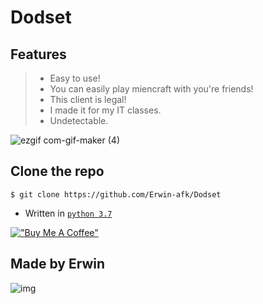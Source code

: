 # Dodset

## Features
> - Easy to use!
> - You can easily play miencraft with you're friends!
> - This client is legal!
> - I made it for my IT classes.
> - Undetectable.  

![ezgif com-gif-maker (4)](https://user-images.githubusercontent.com/78267674/154285471-69b5c8ef-3685-4087-ace0-b79fae12fa57.gif)  

## Clone the repo
```
$ git clone https://github.com/Erwin-afk/Dodset
```

- Written in [`python 3.7`](https://www.python.org/downloads/release/python-370/)    

[!["Buy Me A Coffee"](https://www.buymeacoffee.com/assets/img/custom_images/orange_img.png)](https://www.buymeacoffee.com/ervinafk)

## Made by Erwin


![img](https://user-images.githubusercontent.com/78267674/153889753-c92973da-4489-49da-a1d1-6d67430e8384.gif)
